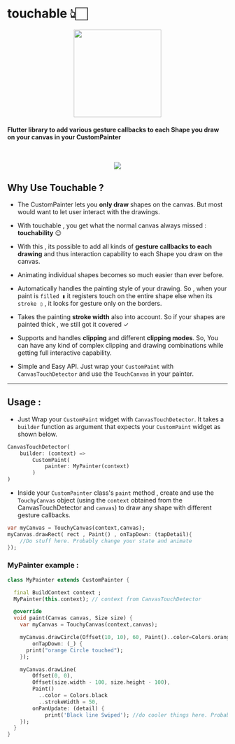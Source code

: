 # touchable 👆🏻 
<p align="center">
<img width="200" src="https://svgshare.com/i/KCn.svg"/>
</p>


#### Flutter library to add various **gesture callbacks** to each **Shape** you draw on your canvas in your CustomPainter

<br/>


<p align="center">
<img src="https://i.imgur.com/Un41cTo.gif"/>
</p>



## Why Use **Touchable** ? 
- The CustomPainter lets you **only draw** shapes on the canvas. But most would want to let user interact with the drawings.

- With touchable , you get what the normal canvas always missed : **touchability** 😉
- With this , its possible to add all kinds of **gesture callbacks to each drawing** and thus interaction capability to each Shape you draw on the canvas.
- Animating individual shapes becomes so much easier  than ever before.
- Automatically handles the painting style of your drawing. So , when your paint is `filled ▮` it registers touch on the entire shape else when its `stroke ▯` , it looks for gesture only on the borders.
- Takes the painting **stroke width** also into account. So if your shapes are painted thick , we still got it covered ✓

- Supports and handles **clipping** and different **clipping modes**. So, You can have any kind of complex clipping and drawing combinations while getting full interactive capability.
- Simple and Easy API. Just wrap your `CustomPaint` with `CanvasTouchDetector` and use the `TouchCanvas` in your painter.


---

## Usage :

- Just Wrap your `CustomPaint` widget with `CanvasTouchDetector`. It takes a `builder` function as argument that expects your `CustomPaint` widget as shown below.

```dart
CanvasTouchDetector(
    builder: (context) => 
        CustomPaint(
            painter: MyPainter(context)
        )
)
```
+ Inside your `CustomPainter` class's `paint` method , create and use the `TouchyCanvas` object (using the `context` obtained from the CanvasTouchDetector and `canvas`) to draw any shape with different gesture callbacks.

```dart
var myCanvas = TouchyCanvas(context,canvas);
myCanvas.drawRect( rect , Paint() , onTapDown: (tapDetail){
    //Do stuff here. Probably change your state and animate
});
```

### MyPainter example :

```dart
class MyPainter extends CustomPainter {

  final BuildContext context ;
  MyPainter(this.context); // context from CanvasTouchDetector

  @override
  void paint(Canvas canvas, Size size) {
    var myCanvas = TouchyCanvas(context,canvas); 

    myCanvas.drawCircle(Offset(10, 10), 60, Paint()..color=Colors.orange ,
        onTapDown: (_) {
      print("orange Circle touched");
    });

    myCanvas.drawLine(
        Offset(0, 0),
        Offset(size.width - 100, size.height - 100),
        Paint()
          ..color = Colors.black
          ..strokeWidth = 50, 
        onPanUpdate: (detail) {
            print('Black line Swiped'); //do cooler things here. Probably change app state or animate
    });
  }
}
```

